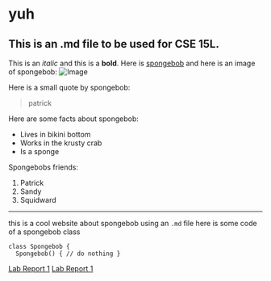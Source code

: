 # yuh
## This is an .md file to be used for CSE 15L.

This is an *italic* and this is a **bold**. Here is [spongebob](https://en.wikipedia.org/wiki/SpongeBob_SquarePants) and here is an image of spongebob: ![Image](https://pbs.twimg.com/media/EIPm7xGXsAAhRSJ?format=jpg&name=large)

Here is a small quote by spongebob:
> patrick

Here are some facts about spongebob:
* Lives in bikini bottom
* Works in the krusty crab
* Is a sponge

Spongebobs friends:
1. Patrick
2. Sandy
3. Squidward

---

this is a cool website about spongebob using an `.md` file
here is some code of a spongebob class
```
class Spongebob {
  Spongebob() { // do nothing }
```

[Lab Report 1](lab-report-1-week-2.html)
[Lab Report 1](https://<your-username>.github.io/<your-lab-reports-repo>/lab-report-1-week-2.html)
